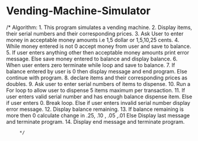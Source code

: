 # Vending-Machine-Simulator
/*
        Algorithm:
        1. This program simulates a vending machine.
        2. Display items, their serial numbers and their corresponding prices.
        3. Ask User to enter money in acceptable money amounts i.e 1,5 dollar or 1,5,10,25 cents.
        4. While money entered is not 0 accept money from user and save to balance.
        5. If user enters anything other then acceptable money amounts print error message.
           Else save money entered to balance and display balance.
        6. When user enters zero terminate while loop and save to balance.
        7. If balance entered by user is 0 then display message and end program.
           Else continue with program.
        8. declare items and their corresponding prices as doubles.
        9. Ask user to enter serial numbers of items to dispense.
        10. Run a For loop to allow user to dispense 5 items maximum per transaction.
        11. If user enters valid serial number and has enough balance dispense item.
            Else if user enters 0. Break loop.
            Else if user enters invalid serial number display error message.
        12. Display balance remaining.
        13. If balance remaining is more then 0 calculate change in .25, .10 , .05 ,.01
            Else Display last message and terminate program.
        14. Display end message and terminate program.

         */
